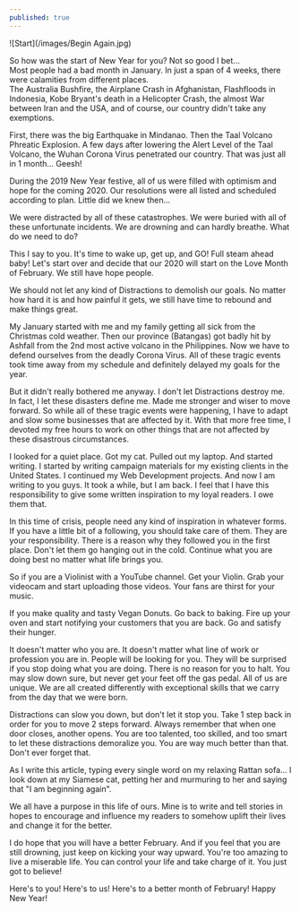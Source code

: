 ```yaml
---
published: true
---
```

![Start](/images/Begin Again.jpg)

So how was the start of New Year for you? Not so good I bet...   
Most people had a bad month in January. In just a span of 4 weeks, there were calamities from different places.   
The Australia Bushfire, the Airplane Crash in Afghanistan, Flashfloods in Indonesia, Kobe Bryant's death in a Helicopter Crash, the almost War between Iran and the USA, and of course, our country didn't take any exemptions.

First, there was the big Earthquake in Mindanao. 
Then the Taal Volcano Phreatic Explosion. A few days after lowering the Alert Level of the Taal Volcano, the Wuhan Corona Virus penetrated our country.
That was just all in 1 month... Geesh!

During the 2019 New Year festive, all of us were filled with optimism and hope for the coming 2020. 
Our resolutions were all listed and scheduled according to plan. Little did we knew then...

We were distracted by all of these catastrophes. We were buried with all of these unfortunate incidents. 
We are drowning and can hardly breathe. What do we need to do? 

This I say to you. It's time to wake up, get up, and GO! 
Full steam ahead baby!
Let's start over and decide that our 2020 will start on the Love Month of February. We still have hope people.

We should not let any kind of Distractions to demolish our goals. No matter how hard it is and how painful it gets, we still have time to rebound and make things great.

My January started with me and my family getting all sick from the Christmas cold weather. Then our province (Batangas) got badly hit by Ashfall from the 2nd most active volcano in the Philippines.
Now we have to defend ourselves from the deadly Corona Virus. 
All of these tragic events took time away from my schedule and definitely delayed my goals for the year. 

But it didn't really bothered me anyway. I don't let Distractions destroy me. In fact, I let these disasters define me. Made me stronger and wiser to move forward. 
So while all of these tragic events were happening,
I have to adapt and slow some businesses that are affected by it. 
With that more free time, I devoted my free hours to work on other things that are not affected by these disastrous circumstances.

I looked for a quiet place. Got my cat. Pulled out my laptop. And started writing. 
I started by writing campaign materials for my existing clients in the United States. I continued my Web Development projects. 
And now I am writing to you guys. It took a while, but I am back. 
I feel that I have this responsibility to give some written inspiration to my loyal readers. I owe them that. 

In this time of crisis, people need any kind of inspiration in whatever forms. 
If you have a little bit of a following, you should take care of them. They are your responsibility.
There is a reason why they followed you in the first place.
Don't let them go hanging out in the cold. Continue what you are doing best no matter what life brings you. 

So if you are a Violinist with a YouTube channel. 
Get your Violin. Grab your videocam and start uploading those videos.
Your fans are thirst for your music.

If you make quality and tasty Vegan Donuts. 
Go back to baking. Fire up your oven and start notifying your customers that you are back. Go and satisfy their hunger.

It doesn't matter who you are. It doesn't matter what line of work or profession you are in. 
People will be looking for you. They will be surprised if you stop doing what you are doing. There is no reason for you to halt. You may slow down sure, but never get your feet off the gas pedal. 
All of us are unique. We are all created differently with exceptional skills that we carry from the day that we were born.

Distractions can slow you down, but don't let it stop you. 
Take 1 step back in order for you to move 2 steps forward. 
Always remember that when one door closes, another opens.
You are too talented, too skilled, and too smart to let these distractions demoralize you. 
You are way much better than that. Don't ever forget that.

As I write this article, typing every single word on my relaxing Rattan sofa... I look down at my Siamese cat, petting her and murmuring to her and saying that "I am beginning again". 

We all have a purpose in this life of ours. Mine is to write and tell stories in hopes to encourage and influence my readers to somehow uplift their lives and change it for the better. 

I do hope that you will have a better February. And if you feel that you are still drowning, just keep on kicking your way upward.
You're too amazing to live a miserable life. You can control your life and take charge of it. You just got to believe!

Here's to you! Here's to us! Here's to a better month of February!
Happy New Year!
